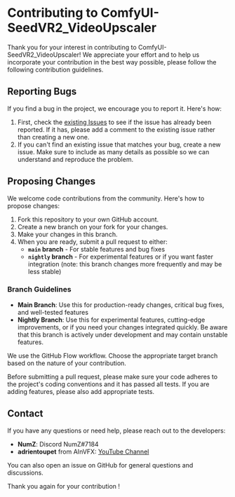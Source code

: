# Contributing to ComfyUI-SeedVR2_VideoUpscaler

Thank you for your interest in contributing to ComfyUI-SeedVR2_VideoUpscaler! We appreciate your effort and to help us incorporate your contribution in the best way possible, please follow the following contribution guidelines.

## Reporting Bugs

If you find a bug in the project, we encourage you to report it. Here's how:

1. First, check the [existing Issues](https://github.com/numz/ComfyUI-SeedVR2_VideoUpscaler/issues) to see if the issue has already been reported. If it has, please add a comment to the existing issue rather than creating a new one.
2. If you can't find an existing issue that matches your bug, create a new issue. Make sure to include as many details as possible so we can understand and reproduce the problem.

## Proposing Changes

We welcome code contributions from the community. Here's how to propose changes:

1. Fork this repository to your own GitHub account.
2. Create a new branch on your fork for your changes.
3. Make your changes in this branch.
4. When you are ready, submit a pull request to either:
   - **`main` branch** - For stable features and bug fixes
   - **`nightly` branch** - For experimental features or if you want faster integration (note: this branch changes more frequently and may be less stable)

### Branch Guidelines
- **Main Branch**: Use this for production-ready changes, critical bug fixes, and well-tested features
- **Nightly Branch**: Use this for experimental features, cutting-edge improvements, or if you need your changes integrated quickly. Be aware that this branch is actively under development and may contain unstable features.

We use the GitHub Flow workflow. Choose the appropriate target branch based on the nature of your contribution.

Before submitting a pull request, please make sure your code adheres to the project's coding conventions and it has passed all tests. If you are adding features, please also add appropriate tests.

## Contact

If you have any questions or need help, please reach out to the developers:

- **NumZ**: Discord NumZ#7184
- **adrientoupet** from AInVFX: [YouTube Channel](https://www.youtube.com/@AInVFX)

You can also open an issue on GitHub for general questions and discussions.

Thank you again for your contribution !
